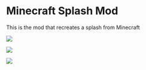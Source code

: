 # Minecraft Splash Mod
This is the mod that recreates a splash from Minecraft

![](https://github.com/ShineUA/minecraft-splash-mod-geode/blob/main/screenshots/1.png)

![](https://github.com/ShineUA/minecraft-splash-mod-geode/blob/main/screenshots/2.png)

![](https://github.com/ShineUA/minecraft-splash-mod-geode/blob/main/screenshots/3.png)